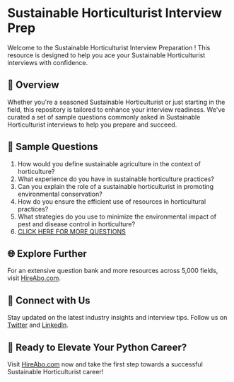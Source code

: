 # Sustainable Horticulturist Interview Prep

Welcome to the Sustainable Horticulturist Interview Preparation ! This resource is designed to help you ace your Sustainable Horticulturist interviews with confidence.

## 🚀 Overview

Whether you're a seasoned Sustainable Horticulturist or just starting in the field, this repository is tailored to enhance your interview readiness. We've curated a set of sample questions commonly asked in Sustainable Horticulturist interviews to help you prepare and succeed.

## 📝 Sample Questions

1. How would you define sustainable agriculture in the context of horticulture?
2. What experience do you have in sustainable horticulture practices?
3. Can you explain the role of a sustainable horticulturist in promoting environmental conservation?
4. How do you ensure the efficient use of resources in horticultural practices?
5. What strategies do you use to minimize the environmental impact of pest and disease control in horticulture?
6. [CLICK HERE FOR MORE QUESTIONS](https://hireabo.com/job/10_4_9/Sustainable%20Horticulturist)

## 🌐 Explore Further

For an extensive question bank and more resources across 5,000 fields, visit [HireAbo.com](https://www.hireabo.com).

## 📱 Connect with Us

Stay updated on the latest industry insights and interview tips. Follow us on [Twitter](https://twitter.com/hireabo) and [LinkedIn](https://www.linkedin.com/in/hire-abo-3609972a8/).

## 🚀 Ready to Elevate Your Python Career?

Visit [HireAbo.com](https://www.hireabo.com) now and take the first step towards a successful Sustainable Horticulturist career!